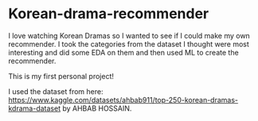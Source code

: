 # Korean-drama-recommender
I love watching Korean Dramas so I wanted to see if I could make my own recommender. I took the categories from the dataset I thought were most interesting and did some EDA on them and then used ML to create the recommender.

This is my first personal project!

I used the dataset from here: https://www.kaggle.com/datasets/ahbab911/top-250-korean-dramas-kdrama-dataset by AHBAB HOSSAIN.
